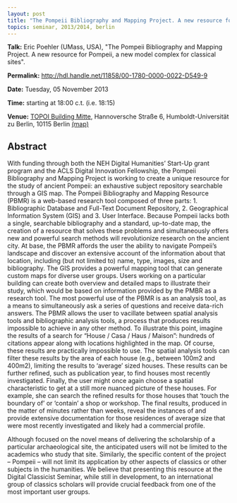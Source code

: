 ```yaml
---
layout: post
title: "The Pompeii Bibliography and Mapping Project. A new resource for Pompeii, a new model complex for classical sites"
topics: seminar, 2013/2014, berlin
---
```


**Talk:** Eric Poehler (UMass, USA), "The Pompeii Bibliography and Mapping Project. A new resource for Pompeii, a new model complex for classical sites".

**Permalink:** <http://hdl.handle.net/11858/00-1780-0000-0022-D549-9>

**Date:** Tuesday, 05 November 2013

**Time:** starting at 18:00 c.t. (i.e. 18:15)

**Venue:** [TOPOI Building Mitte](http://www.topoi.org/buildings/), Hannoversche Straße 6, Humboldt-Universität zu Berlin, 10115 Berlin [(map)](http://maps.google.de/maps?f=q&source=s_q&hl=de&geocode=&q=berlin+hannoversche+stra%C3%9Fe+6&sll=51.151786,10.415039&sspn=24.62582,42.626953&ie=UTF8&t=h&z=16&iwloc=A)

## Abstract

With funding through both the NEH Digital Humanities’ Start-Up grant program and the ACLS Digital Innovation Fellowship, the Pompeii Bibliography and Mapping Project is working to create a unique resource for the study of ancient Pompeii: an exhaustive subject repository searchable through a GIS map.  The Pompeii Bibliography and Mapping Resource (PBMR) is a web-based research tool composed of three parts: 1. Bibliographic Database and Full-Text Document Repository, 2. Geographical Information System (GIS) and 3. User Interface. Because Pompeii lacks both a single, searchable bibliography and a standard, up-to-date map, the creation of a resource that solves these problems and simultaneously offers new and powerful search methods will revolutionize research on the ancient city. At base, the PBMR affords the user the ability to navigate Pompeii’s landscape and discover an extensive account of the information about that location, including (but not limited to) name, type, images, size and bibliography. The GIS provides a powerful mapping tool that can generate custom maps for diverse user groups. Users working on a particular building can create both overview and detailed maps to illustrate their study, which would be based on information provided by the PMBR as a research tool. The most powerful use of the PBMR is as an analysis tool, as a means to simultaneously ask a series of questions and receive data-rich answers. The PBMR allows the user to vacillate between spatial analysis tools and bibliographic analysis tools, a process that produces results impossible to achieve in any other method. To illustrate this point, imagine the results of a search for “House / Casa / Haus / Maison”: hundreds of citations appear along with locations highlighted in the map. Of course, these results are practically impossible to use. The spatial analysis tools can filter these results by the area of each house (e.g., between 100m2 and 400m2), limiting the results to ‘average’ sized houses. These results can be further refined, such as publication year, to find houses most recently investigated. Finally, the user might once again choose a spatial characteristic to get at a still more nuanced picture of these houses. For example, she can search the refined results for those houses that ‘touch the boundary of’ or ‘contain’ a shop or workshop. The final results, produced in the matter of minutes rather than weeks, reveal the instances of and provide extensive documentation for those residences of average size that were most recently investigated and likely had a commercial profile.

Although focused on the novel means of delivering the scholarship of a particular archaeological site, the anticipated users will not be limited to the academics who study that site. Similarly, the specific content of the project – Pompeii – will not limit its application by other aspects of classics or other subjects in the humanities. We believe that presenting this resource at the Digital Classicist Seminar, while still in development, to an international group of classics scholars will provide crucial feedback from one of the most important user groups.